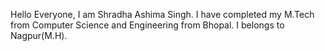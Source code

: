 Hello Everyone,
I am Shradha Ashima Singh. I have completed my M.Tech from Computer Science and Engineering from Bhopal. I belongs to Nagpur(M.H).
